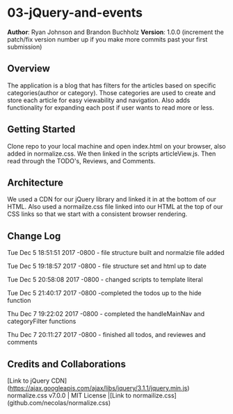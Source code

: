 # 03-jQuery-and-events

**Author**: Ryan Johnson and Brandon Buchholz
**Version**: 1.0.0 (increment the patch/fix version number up if you make more commits past your first submission)

## Overview
The application is a blog that has filters for the articles based on specific categories(author or category). Those categories are used to create and store each article for easy viewability and navigation. Also adds functionality for expanding each post if user wants to read more or less.

## Getting Started
Clone repo to your local machine and open index.html on your browser, also added in normalize.css. We then linked in the scripts articleView.js. Then read through the TODO's, Reviews, and Comments.

## Architecture
We used a CDN for our jQuery library and linked it in at the bottom of our HTML. Also used a normailze.css file linked into our HTML at the top of our CSS links so that we start with a consistent browser rendering.

## Change Log
Tue Dec 5 18:51:51 2017 -0800 - file structure built and normalzie file added

Tue Dec 5 19:18:57 2017 -0800 - file structure set and html up to date

Tue Dec 5 20:58:08 2017 -0800 - changed scripts to template literal

Tue Dec 5 21:40:17 2017 -0800 -completed the todos up to the hide function

Thu Dec 7 19:22:02 2017 -0800 - completed the handleMainNav and categoryFilter functions

Thu Dec 7 20:11:27 2017 -0800 - finished all todos, and reviewes and comments

  
## Credits and Collaborations
[Link to jQuery CDN] (https://ajax.googleapis.com/ajax/libs/jquery/3.1.1/jquery.min.js)
normalize.css v7.0.0 | MIT License |[Link to normailize.css] (github.com/necolas/normalize.css)

